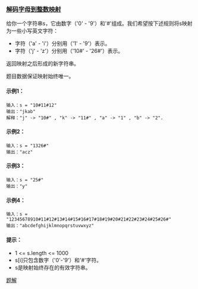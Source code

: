 ### [解码字母到整数映射](https://leetcode-cn.com/problems/decrypt-string-from-alphabet-to-integer-mapping/)

给你一个字符串s，它由数字（'0' - '9'）和'#'组成。我们希望按下述规则将s映射为一些小写英文字符：

- 字符（'a' - 'i'）分别用（'1' - '9'）表示。
- 字符（'j' - 'z'）分别用（'10#' - '26#'）表示。 

返回映射之后形成的新字符串。

题目数据保证映射始终唯一。

#### 示例1：
```
输入：s = "10#11#12"
输出："jkab"
解释："j" -> "10#" , "k" -> "11#" , "a" -> "1" , "b" -> "2".
```

#### 示例2：
```
输入：s = "1326#"
输出："acz"
```

#### 示例3：
```
输入：s = "25#"
输出："y"
```

#### 示例4：
```
输入：s = "12345678910#11#12#13#14#15#16#17#18#19#20#21#22#23#24#25#26#"
输出："abcdefghijklmnopqrstuvwxyz"
```

#### 提示：
- 1 <= s.length <= 1000
- s[i]只包含数字（'0'-'9'）和'#'字符。
- s是映射始终存在的有效字符串。

[题解](https://github.com/WavyPeng/happy-together/blob/main/algorithm/serial-string/src/main/java/com/string/solution/DecryptStringFromAlphabetToIntegerMapping.java)
